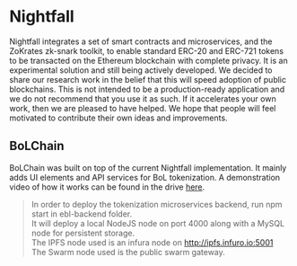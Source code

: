 # Nightfall

Nightfall integrates a set of smart contracts and microservices, and the ZoKrates zk-snark toolkit,
to enable standard ERC-20 and ERC-721 tokens to be transacted on the Ethereum blockchain with
complete privacy. It is an experimental solution and still being actively developed. We decided to
share our research work in the belief that this will speed adoption of public blockchains. This is
not intended to be a production-ready application and we do not recommend that you use it as such.
If it accelerates your own work, then we are pleased to have helped. We hope that people will feel
motivated to contribute their own ideas and improvements.


## BoLChain

BoLChain was built on top of the current Nightfall implementation. It mainly adds UI elements and API services for BoL tokenization. A demonstration video of how it works can be found in the drive [here](https://drive.google.com/drive/folders/1bnJ4d_BPl5NFT-gXKkxC20NAqaZdq359).
>In order to deploy the tokenization microservices backend, run npm start in ebl-backend folder. \
>It will deploy a local NodeJS node on port 4000 along with a MySQL node for persistent storage. \
>The IPFS node used is an infura node on http://ipfs.infuro.io:5001 \
>The Swarm node used is the public swarm gateway. 
